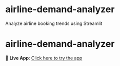 # airline-demand-analyzer
Analyze airline booking trends using Streamlit
# airline-demand-analyzer
🔗 **Live App**: [Click here to try the app](https://airline-demand-analyzer-avayaava.streamlit.app)


